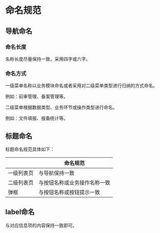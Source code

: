 # 命名规范
## 导航命名

### 命名长度

名称长度尽量保持一致，采用四字或六字。

### 命名方式

一级菜单名称以业务模块命名或者采用对二级菜单类型进行归纳的方式命名。

例如：前审管理、备案管理等。

二级菜单根据数据类型、业务环节或操作类型进行命名。

例如：文件填报、报备统计等。

## 标题命名

标题命名规范具体如下：

|            | 命名规范                     |
| ---------- | ---------------------------- |
| 一级列表页 | 与导航保持一致               |
| 二级列表页 | 与按钮名称或业务操作名称一致 |
| 弹框       | 与按钮名称或按钮提示一致     |

## label命名

与对应信息项的内容保持一致即可。